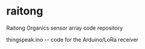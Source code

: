 # raitong

Raitong Organics sensor array code repository

thingspeak.ino -- code for the Arduino/LoRa receiver
